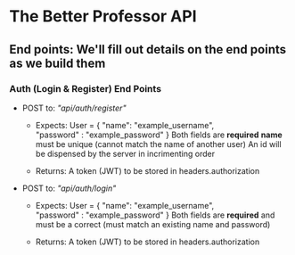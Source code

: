 # The Better Professor API 

## End points: We'll fill out details on the end points as we build them

### Auth (Login & Register) End Points 

* POST to: *"api/auth/register"* 
    * Expects: User = {
        "name": "example_username",     
        "password" : "example_password"
    }
    Both fields are **required** 
    **name** must be unique (cannot match the name of another user)
    An id will be dispensed by the server in incrimenting order
    
    * Returns: A token (JWT) to be stored in headers.authorization 

* POST to: *"api/auth/login"* 
    * Expects: User = {
        "name": "example_username",     
        "password" : "example_password"
    }
    Both fields are **required** and must be a correct (must match an existing name and password)

    * Returns: A token (JWT) to be stored in headers.authorization 


